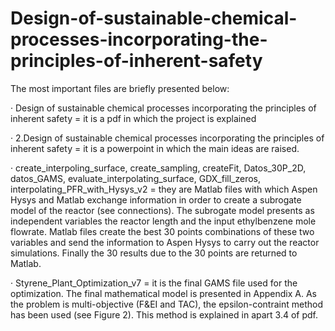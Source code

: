 # Design-of-sustainable-chemical-processes-incorporating-the-principles-of-inherent-safety

The most important files  are briefly presented below: 

·  Design of sustainable chemical processes incorporating the principles of inherent safety = it is a pdf in which the project is
explained 

·  2.Design of sustainable chemical processes incorporating the principles of inherent safety = it is a powerpoint  in which the main 
ideas are raised. 

· create_interpoling_surface, create_sampling, createFit, Datos_30P_2D, datos_GAMS, evaluate_interpolating_surface, GDX_fill_zeros,
interpolating_PFR_with_Hysys_v2 = they are Matlab files with which Aspen Hysys and Matlab exchange information in order to create a 
subrogate model of the reactor (see connections). The subrogate model presents as independent variables the reactor length and the input 
ethylbenzene mole flowrate. Matlab files create the best 30 points combinations of these two variables and send the information to Aspen 
Hysys to carry out the reactor simulations. Finally the 30 results due to the 30 points are returned to Matlab. 

· Styrene_Plant_Optimization_v7 = it is the final GAMS file used for the optimization. The final mathematical model is presented in 
Appendix  A. As the problem is multi-objective (F&EI and TAC), the epsilon-contraint method has been used (see Figure 2). This method is 
explained in apart 3.4 of pdf. 

